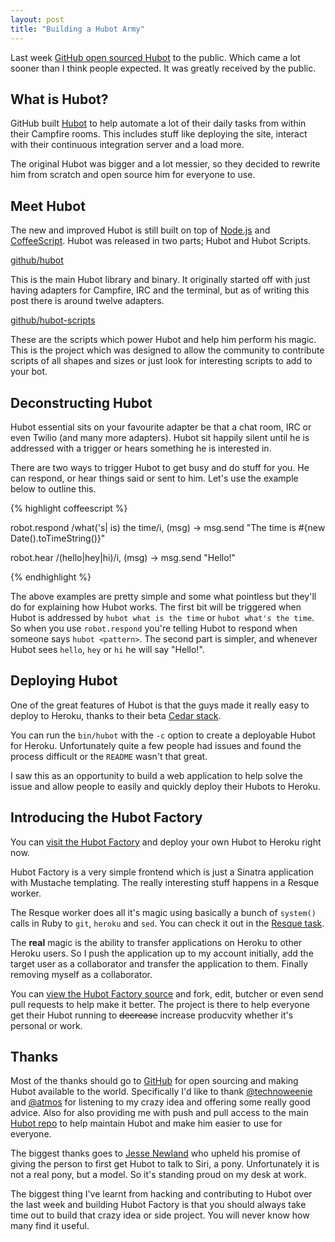 ```yaml
---
layout: post
title: "Building a Hubot Army"
---
```


Last week [GitHub open sourced Hubot][github-hubot] to the public. Which came
a lot sooner than I think people expected. It was greatly received by the
public.

## What is Hubot?

GitHub built [Hubot][hubot] to help automate a lot of their daily tasks from
within their Campfire rooms. This includes stuff like deploying the site,
interact with their continuous integration server and a load more.

The original Hubot was bigger and a lot messier, so they decided to rewrite him
from scratch and open source him for everyone to use.

## Meet Hubot

The new and improved Hubot is still built on top of [Node.js][nodejs] and
[CoffeeScript][coffeescript]. Hubot was released in two parts; Hubot and Hubot
Scripts.

[github/hubot][hubot-repo]

This is the main Hubot library and binary. It originally started off with just
having adapters for Campfire, IRC and the terminal, but as of writing this post
there is around twelve adapters.

[github/hubot-scripts][hubotscripts-repo]

These are the scripts which power Hubot and help him perform his magic. This is
the project which was designed to allow the community to contribute scripts of
all shapes and sizes or just look for interesting scripts to add to your bot.

## Deconstructing Hubot

Hubot essential sits on your favourite adapter be that a chat room, IRC or
even Twilio (and many more adapters). Hubot sit happily silent until he is
addressed with a trigger or hears something he is interested in.

There are two ways to trigger Hubot to get busy and do stuff for you. He can
respond, or hear things said or sent to him. Let's use the example below to
outline this.

{% highlight coffeescript %}

robot.respond /what('s| is) the time/i, (msg) ->
  msg.send "The time is #{new Date().toTimeString()}"

robot.hear /(hello|hey|hi)/i, (msg) ->
  msg.send "Hello!"

{% endhighlight %}

The above examples are pretty simple and some what pointless but they'll do for
explaining how Hubot works. The first bit will be triggered when Hubot is
addressed by `hubot what is the time` or `hubot what's the time`. So when you
use `robot.respond` you're telling Hubot to respond when someone says
`hubot <pattern>`. The second part is simpler, and whenever Hubot sees `hello`,
`hey` or `hi` he will say "Hello!".

## Deploying Hubot

One of the great features of Hubot is that the guys made it really easy to
deploy to Heroku, thanks to their beta [Cedar stack][cedar].

You can run the `bin/hubot` with the `-c` option to create a deployable Hubot
for Heroku. Unfortunately quite a few people had issues and found the process
difficult or the `README` wasn't that great.

I saw this as an opportunity to build a web application to help solve the issue
and allow people to easily and quickly deploy their Hubots to Heroku.

## Introducing the Hubot Factory

You can [visit the Hubot Factory][hubotfactory] and deploy your own Hubot to
Heroku right now.

Hubot Factory is a very simple frontend which is just a Sinatra application
with Mustache templating. The really interesting stuff happens in a Resque
worker.

The Resque worker does all it's magic using basically a bunch of `system()`
calls in Ruby to `git`, `heroku` and `sed`. You can check it out in the
[Resque task][hubotworker].

The **real** magic is the ability to transfer applications on Heroku to other
Heroku users. So I push the application up to my account initially, add the
target user as a collaborator and transfer the application to them. Finally
removing myself as a collaborator.

You can [view the Hubot Factory source][hubotsource] and fork, edit, butcher
or even send pull requests to help make it better. The project is there to help
everyone get their Hubot running to <s>decrease</s> increase producvity whether
it's personal or work.

## Thanks

Most of the thanks should go to [GitHub][github] for open sourcing and making
Hubot available to the world. Specifically I'd like to thank
[@technoweenie][technoweenie] and [@atmos][atmos] for listening to my crazy
idea and offering some really good advice. Also for also providing me with
push and pull access to the main [Hubot repo][hubot-repo] to help maintain
Hubot and make him easier to use for everyone.

The biggest thanks goes to [Jesse Newland][jnewland] who upheld his promise of
giving the person to first get Hubot to talk to Siri, a pony. Unfortunately it
is not a real pony, but a model. So it's standing proud on my desk at work.

The biggest thing I've learnt from hacking and contributing to Hubot over the
last week and building Hubot Factory is that you should always take time out to
build that crazy idea or side project. You will never know how many find it
useful.

[github-hubot]: https://github.com/blog/968-say-hello-to-hubot
[hubot]: http://hubot.github.com
[nodejs]: http://nodejs.org
[coffeescript]: http://coffeescript.org
[hubot-repo]: https://github.com/github/hubot
[hubotscripts-repo]: https://github.com/github/hubot-scripts
[cedar]: http://devcenter.heroku.com/articles/cedar
[hubotfactory]: https://hubot-factory.herokuapp.com
[hubotworker]: https://github.com/tombell/hubot-factory/blob/master/lib/hubot_factory/build_hubot.rb
[hubotsource]: https://github.com/tombell/hubot-factory
[github]: https://github.com
[technoweenie]: http://twitter.com/technoweenie
[atmos]: http://twitter.com/atmos
[jnewland]: http://twitter.com/jnewland
